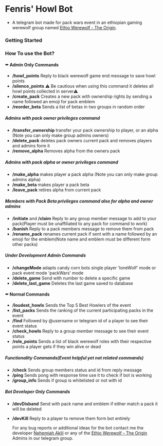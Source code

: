 # Fenris' Howl Bot

- A telegram bot made for pack wars event in an ethiopian gaming werewolf group named [Ethio Werewolf - The Origin](https://t.me/Ethiowerewolf).

### Getting Started

### How To use the Bot?

#### ✒ Admin Only Commands

- **/howl_points** Reply to black werewolf game end message to save howl points
- **/silence_points** ⚠ Be cautious when using this command it deletes all howl points collected in server⚠
- **/create_pack** Creates a new pack with ownership rights by sending a name followed an emoji for pack emblem
- **/reorder_beta** Sends a list of betas in two groups in random order

##### Admins with pack owner privileges command

- **/transfer_ownership** transfer your pack ownership to player, or an alpha (Note you can only make group admins owners)
- **/delete_pack** deletes pack owners current pack and removes players and admins form it
- **/remove_alpha** Removes alpha from the owners pack

##### Admins with pack alpha or owner privileges command

- **/make_alpha** makes player a pack alpha (Note you can only make group admins alpha)
- **/make_beta** makes player a pack beta
- **/leave_pack** retires alpha from current pack

##### Members with Pack Beta privileges command also for alpha and owner admins

- **/initiate** and **/claim** Reply to any group member message to add to your pack(Player must be unaffiliated to any pack for command to work)
- **/banish** Reply to a pack members message to remove them from pack
- **/rename_pack** renames current pack if sent with a name followed by an emoji for the emblem(Note name and emblem must be different form other packs)

##### Under Development Admin Commands

- **/changeMode** adapts candy corn bots single player 'loneWolf' mode or pack event mode 'packWars' mode
- **/delete_game** Send with number to delete a specific game
- **/delete_last_game** Deletes the last game saved to database

#### ✒ Normal Commands

- **/loudest_howls** Sends the Top 5 Best Howlers of the event
- **/list_packs** Sends the ranking of the current participating packs in the event
- **/find** Followed by @username or telegram id of a player to see their event status
- **/check_howls** Reply to a group member message to see their event status
- **/role_points** Sends a list of black werewolf roles with their respective points a player gets if they win alive or dead

##### Functionality Commands(Event helpful yet not related commands)

- **/check** Sends group members status and id from reply message
- **/ping** Sends pong with response time use it to check if bot is working
- **/group_info** Sends if group is whitelisted or not with id

##### Bot Developer Only Commands

- **/devDisband** Send with pack name and emblem if either match a pack it will be deleted
- **/devKill** Reply to a player to remove them form bot entirely

  For any bug reports or additional ideas for the bot contact me the developer [Nehemiah Aklil](https://t.me/nanakill27) or any of the [Ethio Werewolf - The Origin](https://t.me/Ethiowerewolf) Admins in our telegram group.
